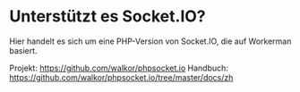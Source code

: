 # Unterstützt es Socket.IO?

Hier handelt es sich um eine PHP-Version von Socket.IO, die auf Workerman basiert.

Projekt: https://github.com/walkor/phpsocket.io
Handbuch: https://github.com/walkor/phpsocket.io/tree/master/docs/zh
